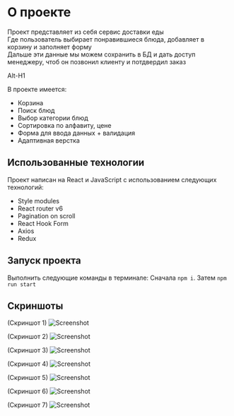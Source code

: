 # О проекте

Проект представляет из себя сервис доставки еды  
Где пользователь выбирает понравившиеся блюда, добавляет в корзину и заполняет форму  
Дальше эти данные мы можем сохранить в БД и дать доступ менеджеру, чтоб он позвонил клиенту и потдвердил заказ

Alt-H1

В проекте имеется:
* Корзина
* Поиск блюд
* Выбор категории блюд
* Сортировка по алфавиту, цене
* Форма для ввода данных + валидация 
* Адаптивная верстка

## Использованные технологии

Проект написан на React и JavaScript с использованием следующих технологий:  
* Style modules
* React router v6
* Pagination on scroll
* React Hook Form
* Axios
* Redux

## Запуск проекта

Выполнить следующие команды в терминале: Сначала `npm i`. Затем `npm run start`

## Скриншоты
  
(Скриншот 1)
![Screenshot](https://github.com/Adamadziev4/react-foodhub/blob/main/public/images/Foodhub-1.png)
  
(Скриншот 2)
![Screenshot](https://github.com/Adamadziev4/react-foodhub/blob/main/public/images/Foodhub-2.png)
  
(Скриншот 3)
![Screenshot](https://github.com/Adamadziev4/react-foodhub/blob/main/public/images/Foodhub-3.png)
  
(Скриншот 4)
![Screenshot](https://github.com/Adamadziev4/react-foodhub/blob/main/public/images/Foodhub-4.png)
  
(Скриншот 5)
![Screenshot](https://github.com/Adamadziev4/react-foodhub/blob/main/public/images/Foodhub-5.png)
  
(Скриншот 6)
![Screenshot](https://github.com/Adamadziev4/react-foodhub/blob/main/public/images/Foodhub-6.png)
  
(Скриншот 7)
![Screenshot](https://github.com/Adamadziev4/react-foodhub/blob/main/public/images/Foodhub-7.png)
